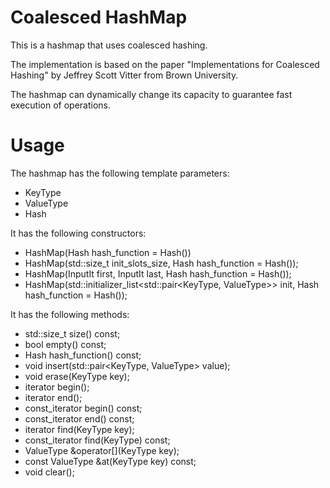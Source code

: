 # Coalesced HashMap

This is a hashmap that uses coalesced hashing.

The implementation is based on the paper "Implementations for Coalesced Hashing" by Jeffrey Scott Vitter from Brown University.

The hashmap can dynamically change its capacity to guarantee fast execution of operations.

# Usage

The hashmap has the following template parameters:
- KeyType
- ValueType
- Hash

It has the following constructors:
- HashMap(Hash hash_function = Hash())
- HashMap(std::size_t init_slots_size, Hash hash_function = Hash());
- HashMap(InputIt first, InputIt last, Hash hash_function = Hash());
- HashMap(std::initializer_list<std::pair<KeyType, ValueType>> init, Hash hash_function = Hash());

It has the following methods:
- std::size_t size() const;
- bool empty() const;
- Hash hash_function() const;
- void insert(std::pair<KeyType, ValueType> value);
- void erase(KeyType key);
- iterator begin();
- iterator end();
- const_iterator begin() const;
- const_iterator end() const;
- iterator find(KeyType key);
- const_iterator find(KeyType) const;
- ValueType &operator[](KeyType key);
- const ValueType &at(KeyType key) const;
- void clear();
